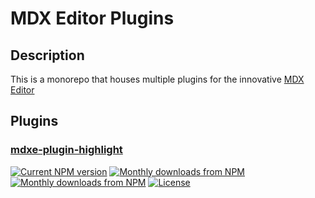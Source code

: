 # MDX Editor Plugins

## Description

This is a monorepo that houses multiple plugins for the innovative [MDX Editor](https://mdxeditor.dev/)

## Plugins

### [mdxe-plugin-highlight](/packages/mdxe-plugin-highlight/README.md)

<p align="left">
  <a href="https://www.npmjs.com/package/mdxe-plugin-highlight"><img src="https://img.shields.io/npm/v/mdxe-plugin-highlight" alt="Current NPM version"></a>
  <a href="https://www.npmjs.com/package/mdxe-plugin-highlight"><img src="https://img.shields.io/npm/dm/mdxe-plugin-highlight.svg" alt="Monthly downloads from NPM"></a>
    <a href="https://www.npmjs.com/package/mdxe-plugin-highlight"><img src="https://img.shields.io/npm/dt/mdxe-plugin-highlight.svg" alt="Monthly downloads from NPM"></a>
    <a href="https://www.npmjs.com/package/mdxe-plugin-highlight"><img src="https://img.shields.io/npm/l/mdxe-plugin-highlight" alt="License"></a>
</p>
